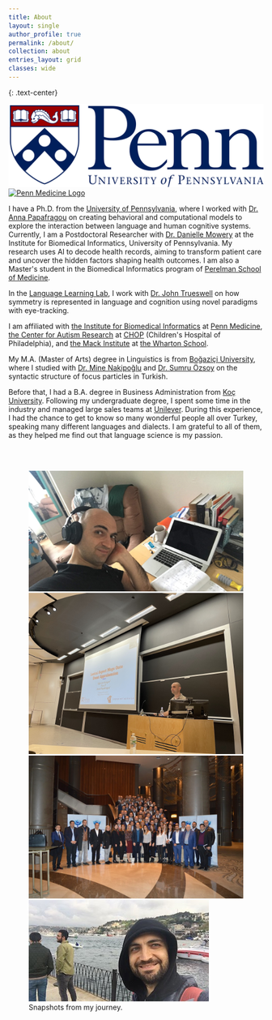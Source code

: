 ```yaml
---
title: About
layout: single
author_profile: true
permalink: /about/
collection: about
entries_layout: grid
classes: wide
---
```


{: .text-center}
<div class="flex justify-center items-center gap-8 mb-8 flex-wrap">
    <a href="https://www.upenn.edu/" class="flex items-center">
        <img src="/assets/images/pennlogo.png" alt="The University of Pennsylvania Logo" class="h-8 w-auto">
    </a>
    <a href="https://www.med.upenn.edu/" class="flex items-center">
        <img src="https://www.med.upenn.edu/images/psom_logo_blue.svg" alt="Penn Medicine Logo" class="h-8 w-auto">
    </a>
</div>

I have a Ph.D. from the [University of Pennsylvania](https://www.ling.upenn.edu/), where I worked with [Dr. Anna Papafragou](https://www.langcoglab.com/current-lab-members) on creating behavioral and computational models to explore the interaction between language and human cognitive systems. Currently, I am a Postdoctoral Researcher with [Dr. Danielle Mowery](https://www.dbei.med.upenn.edu/bio/danielle-mowery-phd-famia) at the Institute for Biomedical Informatics, University of Pennsylvania. My research uses AI to decode health records, aiming to transform patient care and uncover the hidden factors shaping health outcomes. I am also a Master's student in the Biomedical Informatics program of [Perelman School of Medicine](https://www.med.upenn.edu/).

In the [Language Learning Lab](https://web.sas.upenn.edu/trueswell-lab/), I work with [Dr. John Trueswell](https://web.sas.upenn.edu/trueswell-lab/labmembers/trueswell/) on how symmetry is represented in language and cognition using novel paradigms with eye-tracking.

I am affiliated with [the Institute for Biomedical Informatics](https://ibi.med.upenn.edu/) at [Penn Medicine](https://www.pennmedicine.org/), [the Center for Autism Research](https://www.research.chop.edu/car/) at [CHOP](https://www.research.chop.edu/) (Children's Hospital of Philadelphia), and [the Mack Institute](https://mackinstitute.wharton.upenn.edu/) at [the Wharton School](https://www.wharton.upenn.edu/).

My M.A. (Master of Arts) degree in Linguistics is from [Boğaziçi University](https://linguistics.bogazici.edu.tr/), where I studied with [Dr. Mine Nakipoğlu](https://linguistics.bogazici.edu.tr/mine-nakipoglu/) and [Dr. Sumru Özsoy](https://linguistics.bogazici.edu.tr/sumru-ozsoy/) on the syntactic structure of focus particles in Turkish.

Before that, I had a B.A. degree in Business Administration from [Koç University](https://www.ku.edu.tr/en/). Following my undergraduate degree, I spent some time in the industry and managed large sales teams at [Unilever](https://www.unilever.com/). During this experience, I had the chance to get to know so many wonderful people all over Turkey, speaking many different languages and dialects. I am grateful to all of them, as they helped me find out that language science is my passion.


<br>
<br>
<space>

<div class="gallery">
    <figure class="half">
        <img src="/assets/images/picture1.jpg" alt="Ugurcan Vurgun">
        <img src="/assets/images/picture4.jpg" alt="Ugurcan Vurgun">
        <img src="/assets/images/picture6.jpg" alt="Ugurcan Vurgun">
        <img src="/assets/images/picture5.jpg" alt="Ugurcan Vurgun">
        <figcaption>Snapshots from my journey.</figcaption>
    </figure>
</div>

